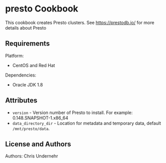 presto Cookbook
===============
This cookbook creates Presto clusters.  See https://prestodb.io/ for more details about Presto

Requirements
------------
Platform:

* CentOS and Red Hat

Dependencies:

* Oracle JDK 1.8


Attributes
----------
* `version` - Version number of Presto to install.  For example: 0.148.SNAPSHOT-1.x86_64
* `data_directory_dir` - Location for metadata and temporary data, default `/mnt/presto/data`.

License and Authors
-------------------
Authors:
Chris Undernehr
